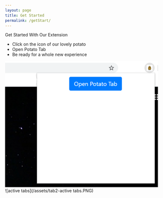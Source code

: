```yaml
---
layout: page
title: Get Started
permalink: /getStart/
---
```


Get Started With Our Extension

- Click on the icon of our lovely potato
- Open Potato Tab
- Be ready for a whole new experience

![open potato tabs](/assets/tab1.PNG)
![active tabs](/assets/tab2-active tabs.PNG)
